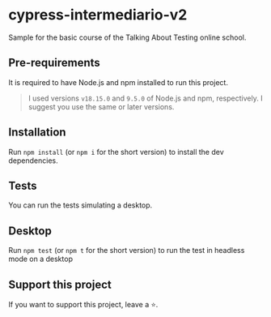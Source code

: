 # cypress-intermediario-v2

Sample for the basic course of the Talking About Testing online school.

## Pre-requirements

It is required to have Node.js and npm installed to run this project.

> I used versions `v18.15.0` and `9.5.0` of Node.js and npm, respectively. I suggest you use the same or later versions.

## Installation

Run `npm install` (or `npm i` for the short version) to install the dev dependencies.

## Tests

You can run the tests simulating a desktop.

## Desktop

Run `npm test` (or `npm t` for the short version) to run the test in headless mode on a desktop

## Support this project

If you want to support this project, leave a ⭐.
